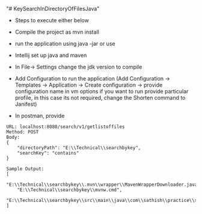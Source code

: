 "# KeySearchInDirectoryOfFilesJava" 

* Steps to execute either below
* Compile the project as mvn install
* run the application using java -jar
or use
* Intellij set up java and maven
* In File-> Settings change the jdk version to compile
* Add Configuration to run the application
(Add Configuration -> Templates -> Application -> Create
configuration -> provide configuration name
in vm options if you want to run provide particular profile,
in this case its not required,
change the Shorten command to Janifest)

* In postman, provide 
```
URL: localhost:8080/search/v1/getlistoffiles
Method: POST
Body: 
{
	"directoryPath": "E:\\Technical\\searchbykey",
	"searchKey": "contains"
}
```
```
Sample Output:
[
    "E:\\Technical\\searchbykey\\.mvn\\wrapper\\MavenWrapperDownloader.java",
    "E:\\Technical\\searchbykey\\mvnw.cmd",
    "E:\\Technical\\searchbykey\\src\\main\\java\\com\\sathish\\practice\\searchbykey\\searchkey\\ServiceSearchKey.java"
]
```
